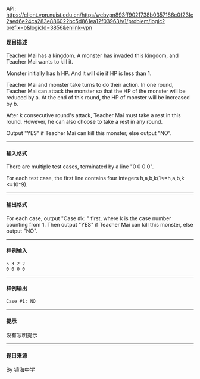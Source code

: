 API: https://client.vpn.nuist.edu.cn/https/webvpn893ff9021738b0357186c0f23fc2aed6e24ca283e886022bc5d861ea12f03963/v1/problem/logic?prefix=b&logicId=3856&enlink-vpn

#### 题目描述

Teacher Mai has a kingdom. A monster has invaded this kingdom, and Teacher Mai wants to kill it.

Monster initially has h HP. And it will die if HP is less than 1.

Teacher Mai and monster take turns to do their action. In one round, Teacher Mai can attack the monster so that the HP of the monster will be reduced by a. At the end of this round, the HP of monster will be increased by b.

After k consecutive round's attack, Teacher Mai must take a rest in this round. However, he can also choose to take a rest in any round.

Output "YES" if Teacher Mai can kill this monster, else output "NO".

---

#### 输入格式

There are multiple test cases, terminated by a line "0 0 0 0".

For each test case, the first line contains four integers h,a,b,k(1<=h,a,b,k <=10^9).

---

#### 输出格式

For each case, output "Case #k: " first, where k is the case number counting from 1. Then output "YES" if Teacher Mai can kill this monster, else output "NO".

---

#### 样例输入
```
5 3 2 2
0 0 0 0
```

---

#### 样例输出
```
Case #1: NO

```

---

#### 提示

没有写明提示

---

#### 题目来源

By 镇海中学